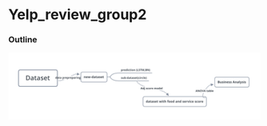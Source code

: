 # Yelp_review_group2
### Outline
<img src='https://raw.githubusercontent.com/Xiaoyi0406/Yelp_review_group2/master/picture/outline.png'>
